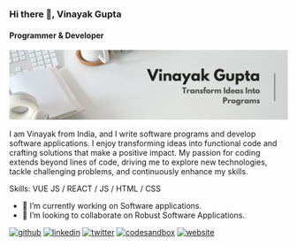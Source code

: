 ### Hi there 👋, Vinayak Gupta
#### Programmer & Developer
![Programmer & Developer](https://github.com/vinayak700/vinayak700/blob/main/Keep%20it%20simple..png)

I am Vinayak from India, and I write software programs and develop software applications. I enjoy transforming ideas into functional code and crafting solutions that make a positive impact. My passion for coding extends beyond lines of code, driving me to explore new technologies, tackle challenging problems, and continuously enhance my skills.

Skills: VUE JS / REACT / JS / HTML / CSS

- 🔭 I’m currently working on Software applications. 
- 👯 I’m looking to collaborate on Robust Software Applications. 


[<img src='https://cdn.jsdelivr.net/npm/simple-icons@3.0.1/icons/github.svg' alt='github' height='40'>](https://github.com/vinayak700)  [<img src='https://cdn.jsdelivr.net/npm/simple-icons@3.0.1/icons/linkedin.svg' alt='linkedin' height='40'>](https://www.linkedin.com/in/vinayak-gupta-a40bb2299//)  [<img src='https://cdn.jsdelivr.net/npm/simple-icons@3.0.1/icons/twitter.svg' alt='twitter' height='40'>](https://twitter.com/vinayakt890)  [<img src='https://cdn.jsdelivr.net/npm/simple-icons@3.0.1/icons/codesandbox.svg' alt='codesandbox' height='40'>](https://codesandbox.io/dashboard/settings?workspace=a25213be-d240-4e03-8895-8ae2ead2e820)  [<img src='https://cdn.jsdelivr.net/npm/simple-icons@3.0.1/icons/icloud.svg' alt='website' height='40'>](https://vinayakg-portfolio.netlify.app/) 


